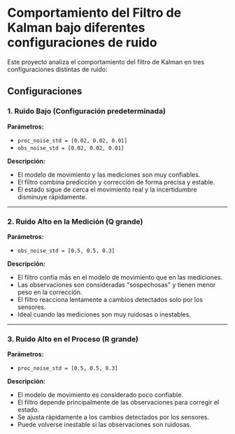# Comportamiento del Filtro de Kalman bajo diferentes configuraciones de ruido

Este proyecto analiza el comportamiento del filtro de Kalman en tres configuraciones distintas de ruido:

## Configuraciones

### 1. Ruido Bajo (Configuración predeterminada)

**Parámetros:**

- `proc_noise_std = [0.02, 0.02, 0.01]`
- `obs_noise_std = [0.02, 0.02, 0.01]`

**Descripción:**

- El modelo de movimiento y las mediciones son muy confiables.
- El filtro combina predicción y corrección de forma precisa y estable.
- El estado sigue de cerca el movimiento real y la incertidumbre disminuye rápidamente.

---

### 2. Ruido Alto en la Medición (Q grande)

**Parámetros:**

- `obs_noise_std = [0.5, 0.5, 0.3]`

**Descripción:**

- El filtro confía más en el modelo de movimiento que en las mediciones.
- Las observaciones son consideradas "sospechosas" y tienen menor peso en la corrección.
- El filtro reacciona lentamente a cambios detectados solo por los sensores.
- Ideal cuando las mediciones son muy ruidosas o inestables.

---

### 3. Ruido Alto en el Proceso (R grande)

**Parámetros:**

- `proc_noise_std = [0.5, 0.5, 0.3]`

**Descripción:**

- El modelo de movimiento es considerado poco confiable.
- El filtro depende principalmente de las observaciones para corregir el estado.
- Se ajusta rápidamente a los cambios detectados por los sensores.
- Puede volverse inestable si las observaciones son ruidosas.

